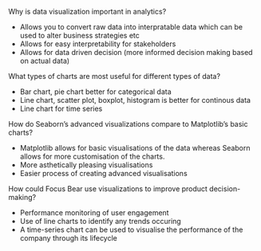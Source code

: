 Why is data visualization important in analytics?
- Allows you to convert raw data into interpratable data which can be used to alter business strategies etc
- Allows for easy interpretability for stakeholders 
- Allows for data driven decision (more informed decision making based on actual data)


What types of charts are most useful for different types of data?
- Bar chart, pie chart better for categorical data
- Line chart, scatter plot, boxplot, histogram is better for continous data
- Line chart for time series

How do Seaborn’s advanced visualizations compare to Matplotlib’s basic charts?
- Matplotlib allows for basic visualisations of the data whereas Seaborn allows for more customisation of the charts.
- More asthetically pleasing visualisations
- Easier process of creating advanced visualisations

How could Focus Bear use visualizations to improve product decision-making?
- Performance monitoring of user engagement
- Use of line charts to identify any trends occuring
- A time-series chart can be used to visualise the performance of the company through its lifecycle